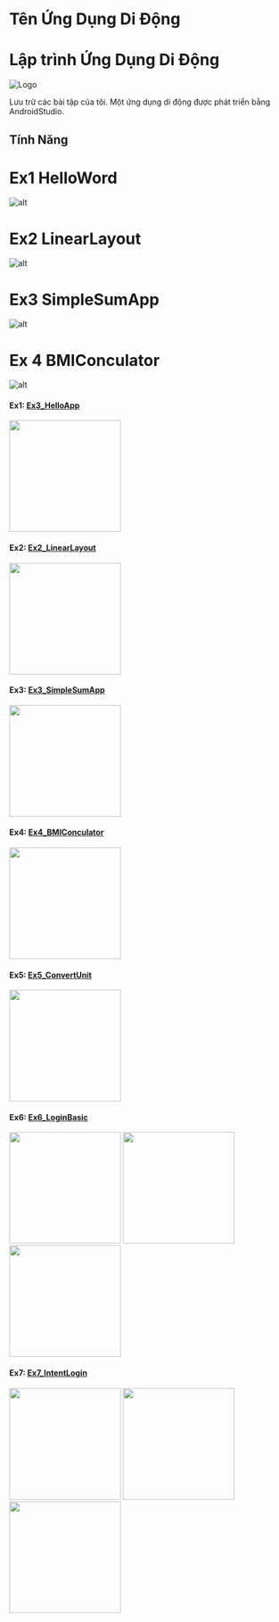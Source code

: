 # Tên Ứng Dụng Di Động
# Lập trình Ứng Dụng Di Động

![Logo](https://via.placeholder.com/150) <!-- Thay thế bằng đường dẫn đến logo của ứng dụng -->
 <!-- Thay thế bằng đường dẫn đến logo của ứng dụng -->

Lưu trữ các bài tập của tôi.
Một ứng dụng di động được phát triển bằng AndroidStudio.

## Tính Năng
# Ex1 HelloWord
![alt](Blog/Ex1_Hello.jpg)
# Ex2 LinearLayout
![alt](Blog/Ex2_LinearLayout.jpg)
# Ex3 SimpleSumApp
![alt](Blog/Ex3_SimpleSumApp.jpg)
# Ex 4 BMIConculator
![alt](Blog/BMICalculator.jpg)
<div>
  <h4>Ex1: <a href = "https://github.com/subin663/64139010-AndroidProgramming/tree/main/Ex6_IntentDonGian">Ex3_HelloApp</a></h4>
  <img src = "https://github.com/subin663/64139010-AndroidProgramming/blob/main/Blog/Ex1_Hello.jpg" width = "200">
</div>
<div>
  <h4>Ex2: <a href = "https://github.com/subin663/64139010-AndroidProgramming/tree/main/Ex6_IntentDonGian">Ex2_LinearLayout</a></h4>
  <img src = "https://github.com/subin663/64139010-AndroidProgramming/blob/main/Blog/Ex2_LinearLayout.jpg" width = "200">
</div>
<div>
  <h4>Ex3: <a href = "https://github.com/subin663/64139010-AndroidProgramming/tree/main/Ex6_IntentDonGian">Ex3_SimpleSumApp</a></h4>
  <img src = "https://github.com/subin663/64139010-AndroidProgramming/blob/main/Blog/Ex3_SimpleSumApp.jpg" width = "200">
</div>
<div>
  <h4>Ex4: <a href = "https://github.com/subin663/64139010-AndroidProgramming/tree/main/Ex6_IntentDonGian">Ex4_BMIConculator</a></h4>
  <img src = "https://github.com/subin663/64139010-AndroidProgramming/blob/main/Blog/Ex3_SimpleSumApp.jpg" width = "200">
</div>
<div>
  <h4>Ex5: <a href = "https://github.com/subin663/64139010-AndroidProgramming/tree/main/Ex6_IntentDonGian">Ex5_ConvertUnit</a></h4>
  <img src = "https://github.com/subin663/64139010-AndroidProgramming/blob/main/Blog/ConvertUnit.jpg" width = "200">
</div>


<div>
  <h4>Ex6: <a href = "https://github.com/subin663/64139010-AndroidProgramming/tree/main/Ex6_IntentDonGian">Ex6_LoginBasic</a></h4>
  <img src = "https://github.com/subin663/64139010-AndroidProgramming/blob/main/Blog/Ex6_IntentBasic/img.jpg" width = "200">
  <img src = "https://github.com/subin663/64139010-AndroidProgramming/blob/main/Blog/Ex6_IntentBasic/img2.jpg" width = "200">
  <img src = "https://github.com/subin663/64139010-AndroidProgramming/blob/main/Blog/Ex6_IntentBasic/imgmh3.jpg" width = "200"> 
</div>

<div>
  <h4>Ex7: <a href = "https://github.com/subin663/64139010-AndroidProgramming/tree/main/Ex7_IntentLogin">Ex7_IntentLogin</a></h4>
  <img src = "https://github.com/subin663/64139010-AndroidProgramming/blob/main/Blog/Ex7_IntetnLogin/img1.jpg" width = "200">
  <img src = "https://github.com/subin663/64139010-AndroidProgramming/blob/main/Blog/Ex7_IntetnLogin/img2.jpg" width = "200">
  <img src = "https://github.com/subin663/64139010-AndroidProgramming/blob/main/Blog/Ex7_IntetnLogin/img3.jpg" width = "200">
</div>
